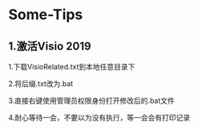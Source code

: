 # Some-Tips

## 1.激活Visio 2019
1.下载VisioRelated.txt到本地任意目录下

2.将后缀.txt改为.bat 

3.直接右键使用管理员权限身份打开修改后的.bat文件

4.耐心等待一会，不要以为没有执行，等一会会有打印记录
